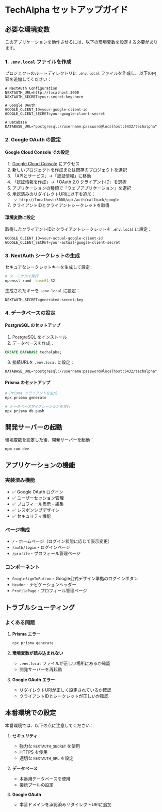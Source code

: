 # TechAlpha セットアップガイド

## 必要な環境変数

このアプリケーションを動作させるには、以下の環境変数を設定する必要があります。

### 1. `.env.local` ファイルを作成

プロジェクトのルートディレクトリに `.env.local` ファイルを作成し、以下の内容を追加してください：

```env
# NextAuth Configuration
NEXTAUTH_URL=http://localhost:3000
NEXTAUTH_SECRET=your-secret-key-here

# Google OAuth
GOOGLE_CLIENT_ID=your-google-client-id
GOOGLE_CLIENT_SECRET=your-google-client-secret

# Database
DATABASE_URL="postgresql://username:password@localhost:5432/techalpha"
```

### 2. Google OAuth の設定

#### Google Cloud Console での設定

1. [Google Cloud Console](https://console.cloud.google.com/) にアクセス
2. 新しいプロジェクトを作成または既存のプロジェクトを選択
3. 「APIとサービス」→「認証情報」に移動
4. 「認証情報を作成」→「OAuth 2.0 クライアントID」を選択
5. アプリケーションの種類で「ウェブアプリケーション」を選択
6. 承認済みのリダイレクトURIに以下を追加：
   - `http://localhost:3000/api/auth/callback/google`
7. クライアントIDとクライアントシークレットを取得

#### 環境変数に設定

取得したクライアントIDとクライアントシークレットを `.env.local` に設定：

```env
GOOGLE_CLIENT_ID=your-actual-google-client-id
GOOGLE_CLIENT_SECRET=your-actual-google-client-secret
```

### 3. NextAuth シークレットの生成

セキュアなシークレットキーを生成して設定：

```bash
# ターミナルで実行
openssl rand -base64 32
```

生成されたキーを `.env.local` に設定：

```env
NEXTAUTH_SECRET=generated-secret-key
```

### 4. データベースの設定

#### PostgreSQL のセットアップ

1. PostgreSQL をインストール
2. データベースを作成：

```sql
CREATE DATABASE techalpha;
```

3. 接続URLを `.env.local` に設定：

```env
DATABASE_URL="postgresql://username:password@localhost:5432/techalpha"
```

#### Prisma のセットアップ

```bash
# Prisma クライアントを生成
npx prisma generate

# データベースマイグレーションを実行
npx prisma db push
```

## 開発サーバーの起動

環境変数を設定した後、開発サーバーを起動：

```bash
npm run dev
```

## アプリケーションの機能

### 実装済み機能

- ✅ Google OAuth ログイン
- ✅ ユーザーセッション管理
- ✅ プロフィール表示・編集
- ✅ レスポンシブデザイン
- ✅ セキュリティ機能

### ページ構成

- `/` - ホームページ（ログイン状態に応じて表示変更）
- `/auth/login` - ログインページ
- `/profile` - プロフィール管理ページ

### コンポーネント

- `GoogleSignInButton` - Google公式デザイン準拠のログインボタン
- `Header` - ナビゲーションヘッダー
- `ProfilePage` - プロフィール管理ページ

## トラブルシューティング

### よくある問題

1. **Prisma エラー**
   ```bash
   npx prisma generate
   ```

2. **環境変数が読み込まれない**
   - `.env.local` ファイルが正しい場所にあるか確認
   - 開発サーバーを再起動

3. **Google OAuth エラー**
   - リダイレクトURIが正しく設定されているか確認
   - クライアントIDとシークレットが正しいか確認

## 本番環境での設定

本番環境では、以下の点に注意してください：

1. **セキュリティ**
   - 強力な `NEXTAUTH_SECRET` を使用
   - HTTPS を使用
   - 適切な `NEXTAUTH_URL` を設定

2. **データベース**
   - 本番用データベースを使用
   - 接続プールの設定

3. **Google OAuth**
   - 本番ドメインを承認済みリダイレクトURIに追加 